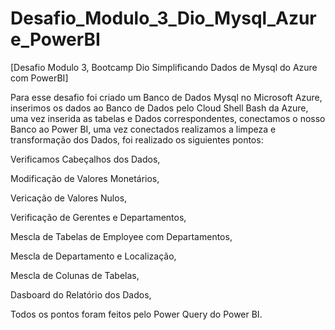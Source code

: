 # Desafio_Modulo_3_Dio_Mysql_Azure_PowerBI
[Desafio Modulo 3, Bootcamp Dio Simplificando Dados de Mysql do Azure com PowerBI] 

Para esse desafio foi criado um Banco de Dados Mysql no Microsoft Azure, inserimos os dados ao Banco de Dados pelo Cloud Shell Bash da Azure, uma vez inserida as tabelas e Dados correspondentes, conectamos o nosso Banco ao Power BI, uma vez conectados realizamos a limpeza e transformação dos Dados, foi realizado os siguientes pontos:

Verificamos Cabeçalhos dos Dados,

Modificação de Valores Monetários,

Vericação de Valores Nulos,

Verificação de Gerentes e Departamentos,

Mescla de Tabelas de Employee com Departamentos,

Mescla de Departamento e Localização,

Mescla de Colunas de Tabelas,

Dasboard do Relatório dos Dados,

Todos os pontos foram feitos pelo Power Query do Power BI.
